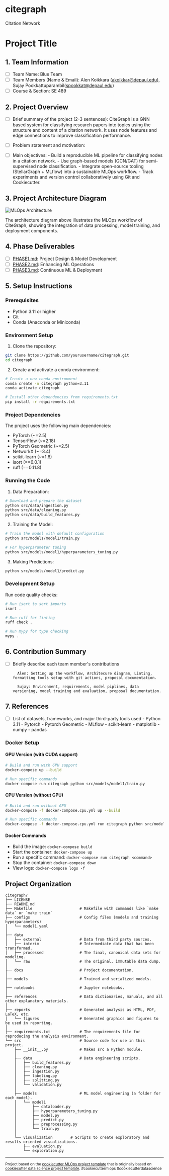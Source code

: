 citegraph
==============================

Citation Network

# Project Title

## 1. Team Information
- [ ] Team Name: Blue Team
- [ ] Team Members (Name & Email): Alen Koikkara (akoikkar@depaul.edu), Sujay Pookkattuparambil(spookkat@depaul.edu)
- [ ] Course & Section: SE 489

## 2. Project Overview
- [ ] Brief summary of the project (2-3 sentences):
        CiteGraph is a GNN based system for classifying research papers into topics using the structure and content of a citation network.
        It uses node features and edge connections to improve classification performance.
- [ ] Problem statement and motivation:

- [ ] Main objectives:
        - Build a reproducible ML pipeline for classifying nodes in a citation network.
        - Use graph-based models (GCN/GAT) for semi-supervised node classification.
        - Integrate open-source tooling (StellarGraph + MLflow) into a sustainable MLOps workflow.
        - Track experiments and version control collaboratively using Git and Cookiecutter.

## 3. Project Architecture Diagram
![MLOps Architecture](reports/figures/architecturemlops.png)

The architecture diagram above illustrates the MLOps workflow of CiteGraph, showing the integration of data processing, model training, and deployment components.

## 4. Phase Deliverables
- [ ] [PHASE1.md](./PHASE1.md): Project Design & Model Development
- [ ] [PHASE2.md](./PHASE2.md): Enhancing ML Operations
- [ ] [PHASE3.md](./PHASE3.md): Continuous ML & Deployment

## 5. Setup Instructions

### Prerequisites
- Python 3.11 or higher
- Git
- Conda (Anaconda or Miniconda)

### Environment Setup

1. Clone the repository:
```bash
git clone https://github.com/yourusername/citegraph.git
cd citegraph
```

2. Create and activate a conda environment:
```bash
# Create a new conda environment
conda create -n citegraph python=3.11
conda activate citegraph

# Install other dependencies from requirements.txt
pip install -r requirements.txt
```

### Project Dependencies
The project uses the following main dependencies:
- PyTorch (~=2.5)
- TensorFlow (~=2.18)
- PyTorch Geometric (~=2.5)
- NetworkX (~=3.4)
- scikit-learn (~=1.6)
- isort (==6.0.1)
- ruff (==0.11.8)

### Running the Code

1. Data Preparation:
```bash
# Download and prepare the dataset
python src/data/ingestion.py
python src/data/cleaning.py
python src/data/build_features.py
```

2. Training the Model:
```bash
# Train the model with default configuration
python src/models/model1/train.py

# For hyperparameter tuning
python src/models/model1/hyperparameters_tuning.py
```

3. Making Predictions:
```bash
python src/models/model1/predict.py
```

### Development Setup

Run code quality checks:
```bash
# Run isort to sort imports
isort .

# Run ruff for linting
ruff check .

# Run mypy for type checking
mypy .
```

## 6. Contribution Summary
- [ ] Briefly describe each team member's contributions

        Alen: Setting up the workflow, Architecure diagram, Linting, formatting tools setup with git actions, proposal documentation.

        Sujay: Environment, requirements, model piplines, data versioning, model training and evaluation, proposal documentation.

## 7. References
- [ ] List of datasets, frameworks, and major third-party tools used
        - Python 3.11
        - Pytorch
        - Pytorch Geometric
        - MLflow
        - scikit-learn
        - matplotlib
        - numpy
        - pandas

### Docker Setup

#### GPU Version (with CUDA support)
```bash
# Build and run with GPU support
docker-compose up --build

# Run specific commands
docker-compose run citegraph python src/models/model1/train.py
```

#### CPU Version (without GPU)
```bash
# Build and run without GPU
docker-compose -f docker-compose.cpu.yml up --build

# Run specific commands
docker-compose -f docker-compose.cpu.yml run citegraph python src/models/model1/train.py
```

#### Docker Commands
- Build the image: `docker-compose build`
- Start the container: `docker-compose up`
- Run a specific command: `docker-compose run citegraph <command>`
- Stop the container: `docker-compose down`
- View logs: `docker-compose logs -f`

Project Organization
------------

```
citegraph/
├── LICENSE     
├── README.md                  
├── Makefile                     # Makefile with commands like `make data` or `make train`                   
├── configs                      # Config files (models and training hyperparameters)
│   └── model1.yaml              
│
├── data                         
│   ├── external                 # Data from third party sources.
│   ├── interim                  # Intermediate data that has been transformed.
│   ├── processed                # The final, canonical data sets for modeling.
│   └── raw                      # The original, immutable data dump.
│
├── docs                         # Project documentation.
│
├── models                       # Trained and serialized models.
│
├── notebooks                    # Jupyter notebooks.
│
├── references                   # Data dictionaries, manuals, and all other explanatory materials.
│
├── reports                      # Generated analysis as HTML, PDF, LaTeX, etc.
│   └── figures                  # Generated graphics and figures to be used in reporting.
│
├── requirements.txt             # The requirements file for reproducing the analysis environment.
└── src                          # Source code for use in this project.
    ├── __init__.py              # Makes src a Python module.
    │
    ├── data                     # Data engineering scripts.
    │   ├── build_features.py    
    │   ├── cleaning.py          
    │   ├── ingestion.py         
    │   ├── labeling.py          
    │   ├── splitting.py         
    │   └── validation.py        
    │
    ├── models                   # ML model engineering (a folder for each model).
    │   └── model1      
    │       ├── dataloader.py    
    │       ├── hyperparameters_tuning.py 
    │       ├── model.py         
    │       ├── predict.py       
    │       ├── preprocessing.py 
    │       └── train.py         
    │
    └── visualization        # Scripts to create exploratory and results oriented visualizations.
        ├── evaluation.py        
        └── exploration.py       
```


--------
<p><small>Project based on the <a target="_blank" href="https://github.com/Chim-SO/cookiecutter-mlops/">cookiecutter MLOps project template</a>
that is originally based on <a target="_blank" href="https://drivendata.github.io/cookiecutter-data-science/">cookiecutter data science project template</a>. 
#cookiecuttermlops #cookiecutterdatascience</small></p>